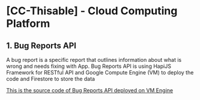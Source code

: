 # [CC-Thisable] - Cloud Computing Platform

##  1. Bug Reports API

A bug report is a specific report that outlines information about what is wrong and needs fixing with App. Bug Reports API is using HapiJS Framework for RESTful API and Google Compute Engine (VM) to deploy the code and Firestore to store the data

[This is the source code of Bug Reports API deployed on VM Engine](https://github.com/Thisable-Dev/cc-thisable/tree/main/bug-reports-v2)
